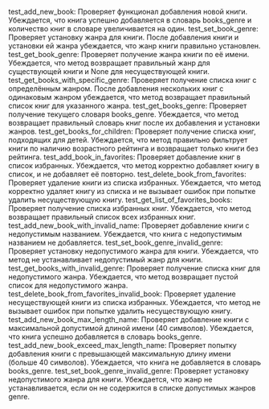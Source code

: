test_add_new_book: Проверяет функционал добавления новой книги. Убеждается, что книга успешно добавляется в словарь 
books_genre и количество книг в словаре увеличивается на один.
test_set_book_genre: Проверяет установку жанра для книги. После добавления книги и установки ей жанра убеждается, что
жанр книги правильно установлен.
test_get_book_genre: Проверяет получение жанра книги по её имени. Убеждается, что метод возвращает правильный жанр для 
существующей книги и None для несуществующей книги.
test_get_books_with_specific_genre: Проверяет получение списка книг с определённым жанром. После добавления нескольких 
книг с одинаковым жанром убеждается, что метод возвращает правильный список книг для указанного жанра.
test_get_books_genre: Проверяет получение текущего словаря books_genre. Убеждается, что метод возвращает правильный 
словарь книг после их добавления и установки жанров.
test_get_books_for_children: Проверяет получение списка книг, подходящих для детей. Убеждается, что метод правильно 
фильтрует книги по наличию возрастного рейтинга и возвращает только книги без рейтинга.
test_add_book_in_favorites: Проверяет добавление книг в список избранных. Убеждается, что метод корректно добавляет 
книгу в список, и не добавляет её повторно.
test_delete_book_from_favorites: Проверяет удаление книги из списка избранных. Убеждается, что метод корректно удаляет 
книгу из списка и не вызывает ошибок при попытке удалить несуществующую книгу.
test_get_list_of_favorites_books: Проверяет получение списка избранных книг. Убеждается, что метод возвращает правильный 
список всех избранных книг.
test_add_new_book_with_invalid_name: Проверяет добавление книги с недопустимым названием. Убеждается, что книга с 
недопустимым названием не добавляется.
test_set_book_genre_invalid_genre: Проверяет установку недопустимого жанра для книги. Убеждается, что метод не 
устанавливает недопустимый жанр для книги.
test_get_books_with_invalid_genre: Проверяет получение списка книг для недопустимого жанра. Убеждается, что метод 
возвращает пустой список для недопустимого жанра.
test_delete_book_from_favorites_invalid_book: Проверяет удаление несуществующей книги из списка избранных. Убеждается, 
что метод не вызывает ошибок при попытке удалить несуществующую книгу.
test_add_new_book_max_length_name: Проверяет добавление книги с максимальной допустимой длиной имени (40 символов). 
Убеждается, что книга успешно добавляется в словарь books_genre.
test_add_new_book_exceed_max_length_name: Проверяет попытку добавления книги с превышающей максимальную длину имени 
(больше 40 символов). Убеждается, что книга не добавляется в словарь books_genre.
test_set_book_genre_invalid_genre: Проверяет установку недопустимого жанра для книги. Убеждается, что жанр не 
устанавливается, если он не содержится в списке допустимых жанров genre.